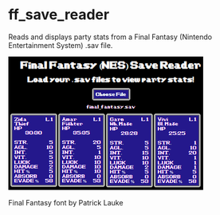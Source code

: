 # ff_save_reader
Reads and displays party stats from a Final Fantasy (Nintendo Entertainment System) .sav file.

![Screenshot](screenshot.png)

Final Fantasy font by Patrick Lauke